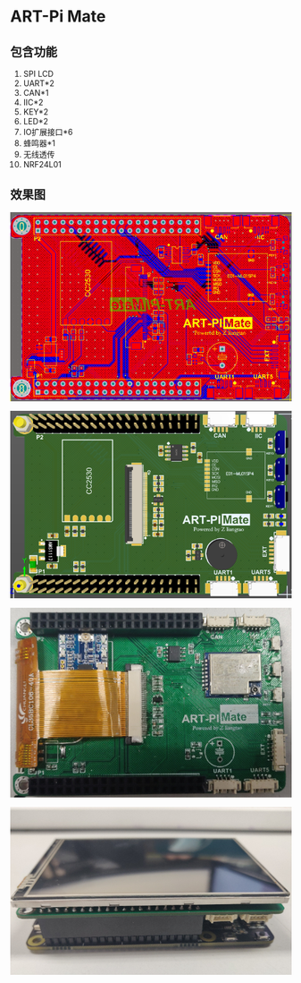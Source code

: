 # ART-Pi Mate

## 包含功能

1. SPI LCD
2. UART*2
3. CAN*1
4. IIC*2
5. KEY*2
6. LED*2
7. IO扩展接口*6
8. 蜂鸣器*1
9. 无线透传
10. NRF24L01

## 效果图

![QQ截图20201214214431](README_pic/QQ%E6%88%AA%E5%9B%BE20201214214431.png)

![QQ截图20201214212318](README_pic/QQ%E6%88%AA%E5%9B%BE20201214212318.png)

![image-20201216211808247](README_pic/image-20201216211808247.png)

![image-20201216211231988](README_pic/image-20201216211231988.png)